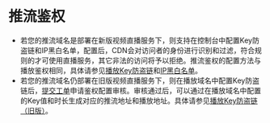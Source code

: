 # 推流鉴权<a name="live_01_0059"></a>

-   若您的推流域名是部署在新版视频直播服务下，则支持在控制台中配置Key防盗链和IP黑白名单，配置后，CDN会对访问者的身份进行识别和过滤，符合规则的才可使用直播服务，其它非法的访问将予以拒绝。推流鉴权的配置方法与播放鉴权相同，具体请参见[播放Key防盗链](Key防盗链.md)和[IP黑白名单](IP黑白名单.md)。
-   若您的推流域名仍部署在旧版视频直播服务下，则在播放域名中配置Key防盗链后，[提交工单](https://console.huaweicloud.com/ticket/?#/ticketindex/business?productTypeId=ffb4ebf5fb094bc6aef0129c276ce42e)申请鉴权配置审核。审核通过后，可以通过在播放域名中配置的Key值和时长生成对应的推流地址和播放地址。具体请参见[播放Key防盗链（旧版）](Key防盗链-2.md)。

